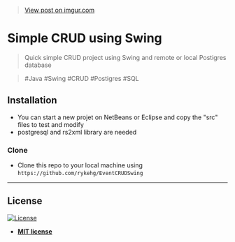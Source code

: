 <blockquote class="imgur-embed-pub" lang="en" data-id="7AsCvWp"><a href="//imgur.com/7AsCvWp">View post on imgur.com</a>
</blockquote>
<script async src="//s.imgur.com/min/embed.js" charset="utf-8"></script>

# Simple CRUD using Swing

> Quick simple CRUD project using Swing and remote or local Postigres database

> #Java #Swing #CRUD #Postigres #SQL 

## Installation

- You can start a new projet on NetBeans or Eclipse and copy the "src" files to test and modify 
- postgresql and rs2xml library are needed

### Clone

- Clone this repo to your local machine using `https://github.com/rykehg/EventCRUDSwing`

---

## License

[![License](http://img.shields.io/:license-mit-blue.svg?style=flat-square)](http://badges.mit-license.org)

- **[MIT license](http://opensource.org/licenses/mit-license.php)**
